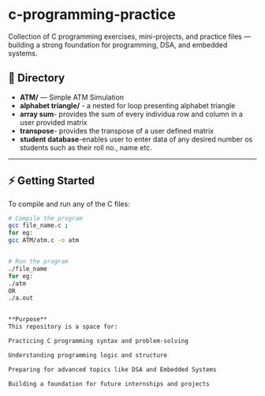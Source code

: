 # c-programming-practice
Collection of C programming exercises, mini-projects, and practice files — building a strong foundation for programming, DSA, and embedded systems.
## 📁 Directory
- **ATM/** — Simple ATM Simulation
- **alphabet triangle/** - a nested for loop presenting alphabet triangle
- **array sum**- provides the sum of every individua row and column in a user provided matrix
- **transpose**- provides the transpose of a user defined matrix
- **student database**-enables user to enter data of any desired number os students such as their roll no., name etc.

---

## ⚡️ Getting Started
To compile and run any of the C files:
```bash
# Compile the program
gcc file_name.c ;
for eg:
gcc ATM/atm.c -o atm


# Run the program
./file_name
for eg:
./atm
OR
./a.out


**Purpose** 
This repository is a space for:

Practicing C programming syntax and problem‑solving

Understanding programming logic and structure

Preparing for advanced topics like DSA and Embedded Systems

Building a foundation for future internships and projects


